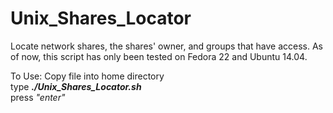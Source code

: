 # Unix_Shares_Locator
Locate network shares, the shares' owner, and groups that have access. As of now, this script has only been tested on Fedora 22 and Ubuntu 14.04. 


To Use:
Copy file into home directory </br>
type <b><i>./Unix_Shares_Locator.sh</i></b> </br>
press <i>"enter"</i>
